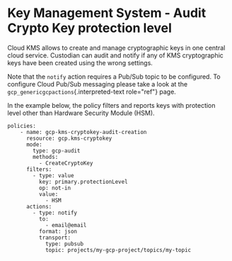 Key Management System - Audit Crypto Key protection level
=========================================================

Cloud KMS allows to create and manage cryptographic keys in one central
cloud service. Custodian can audit and notify if any of KMS
cryptographic keys have been created using the wrong settings.

Note that the `notify` action requires a Pub/Sub topic to be configured.
To configure Cloud Pub/Sub messaging please take a look at the
`gcp_genericgcpactions`{.interpreted-text role="ref"} page.

In the example below, the policy filters and reports keys with
protection level other than Hardware Security Module (HSM).

``` {.yaml}
policies:
    - name: gcp-kms-cryptokey-audit-creation
      resource: gcp.kms-cryptokey
      mode:
        type: gcp-audit
        methods:
          - CreateCryptoKey
      filters:
        - type: value
          key: primary.protectionLevel
          op: not-in
          value:
            - HSM
      actions:
        - type: notify
          to:
            - email@email
          format: json
          transport:
            type: pubsub
            topic: projects/my-gcp-project/topics/my-topic
```
